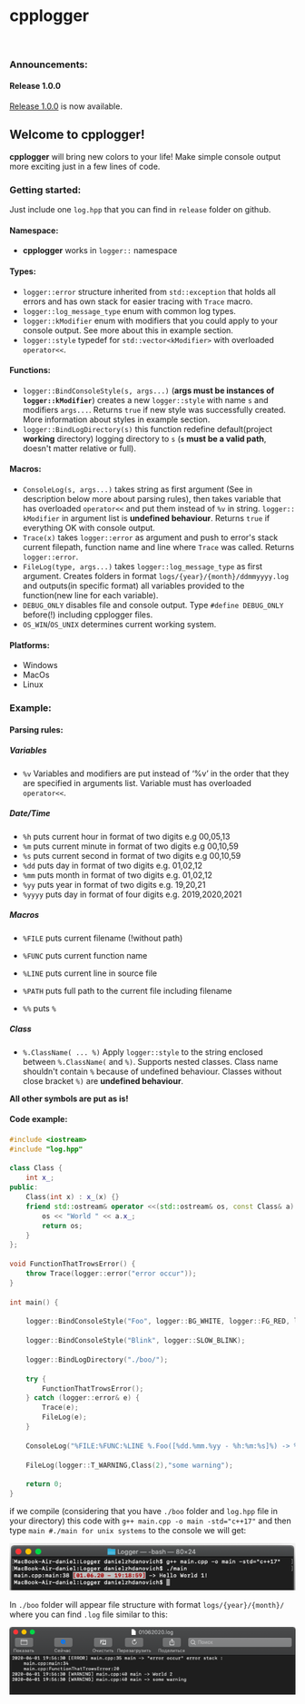 # cpplogger
[![<MrDanikus>](https://circleci.com/gh/MrDanikus/cpplogger.svg?style=svg)](https://circleci.com/gh/MrDanikus/cpplogger/)
### Announcements:
#### Release 1.0.0
[Release 1.0.0](https://github.com/MrDanikus/cpplogger/releases/tag/release-1.0.0) is now available.

## Welcome to cpplogger!

__cpplogger__ will bring new colors to your life! Make simple console output more exciting just in a few lines of code.

### Getting started:

Just include one `log.hpp` that you can find in `release` folder on github.

#### Namespace:
* __cpplogger__ works in `logger::` namespace

#### Types:
* `logger::error` structure inherited from `std::exception` that holds all errors and has own stack for easier tracing with `Trace` macro.
* `logger::log_message_type` enum with common log types.
* `logger::kModifier` enum with modifiers that you could apply to your console output. See more about this in example section.
* `logger::style` typedef for `std::vector<kModifier>` with overloaded `operator<<`.
#### Functions:
* `logger::BindConsoleStyle(s, args...)` (__args must be instances of `logger::kModifier`__) creates a new `logger::style` with name `s` and modifiers `args...`. Returns `true` if new style was successfully created. More information about styles in example section. 
* `logger::BindLogDirectory(s)` this function redefine default(project __working__ directory) logging directory to `s` (__`s` must be a valid path__, doesn't matter relative or full).
#### Macros:
* `ConsoleLog(s, args...)` takes string as first argument (See in description below more about parsing rules), then takes variable that has overloaded `operator<<` and put them instead of `%v` in string. `logger:: kModifier` in argument list is __undefined behaviour__. Returns `true` if everything OK with console output.
* `Trace(x)` takes `logger::error` as argument and push to error's stack current filepath, function name and line where `Trace` was called. Returns `logger::error`.
* `FileLog(type, args...)` takes `logger::log_message_type` as first argument. Creates folders in format `logs/{year}/{month}/ddmmyyyy.log` and outputs(in specific format) all variables provided to the function(new line for each variable).
* `DEBUG_ONLY` disables file and console output. Type `#define DEBUG_ONLY` before(!) including cpplogger files.
* `OS_WIN`/`OS_UNIX` determines current working system.


#### Platforms:
+ Windows
+ MacOs
+ Linux

### Example:
#### Parsing rules:

##### Variables
- `%v` Variables and modifiers are put instead of ‘%v’ in the order that they are specified in arguments list. Variable must has overloaded `operator<<`.
##### Date/Time

- `%h` puts current hour in format of two digits e.g 00,05,13
- `%m` puts current minute in format of two digits e.g 00,10,59
- `%s` puts current second in format of two digits e.g 00,10,59
- `%dd` puts day in format of two digits e.g. 01,02,12
- `%mm` puts month in format of two digits e.g. 01,02,12 
- `%yy` puts year in format of two digits e.g. 19,20,21
- `%yyyy` puts day in format of four digits e.g. 2019,2020,2021

##### Macros

- `%FILE` puts current filename (!without path)

- `%FUNC` puts current function name

- `%LINE` puts current line in source file

- `%PATH` puts full path to the current file including filename

- `%%` puts `%`


##### Class
- `%.ClassName( ... %)` Apply `logger::style` to the string enclosed between `%.ClassName(` and `%)`. Supports nested classes. Class name shouldn't contain `%` because of undefined behaviour. Classes without close bracket `%)` are __undefined behaviour__.

__All other symbols are put as is!__

#### Code example:

````C++
#include <iostream>
#include "log.hpp"

class Class {
    int x_;
public:
    Class(int x) : x_(x) {}
    friend std::ostream& operator <<(std::ostream& os, const Class& a) {
        os << "World " << a.x_;
        return os;
    }
};

void FunctionThatTrowsError() {
    throw Trace(logger::error("error occur"));
}

int main() {
    
    logger::BindConsoleStyle("Foo", logger::BG_WHITE, logger::FG_RED, logger::BOLD);
    
    logger::BindConsoleStyle("Blink", logger::SLOW_BLINK);
    
    logger::BindLogDirectory("./boo/");
    
    try {
        FunctionThatTrowsError();
    } catch (logger::error& e) {
        Trace(e);
        FileLog(e);
    }
    
    ConsoleLog("%FILE:%FUNC:%LINE %.Foo([%dd.%mm.%yy - %h:%m:%s]%) -> %.Blink(%v %v!%)","Hello",Class(1));
    
    FileLog(logger::T_WARNING,Class(2),"some warning");
    
    return 0;
}

````
if we compile (considering that you have `./boo` folder and `log.hpp` file in your directory) this code with `g++ main.cpp -o main -std="c++17"` and then type `main #./main for unix systems` to the console we will get:

![](https://github.com/MrDanikus/cpplogger/raw/master/image/console-sample-output.png "console-sample-output")

In `./boo` folder will appear file structure with format `logs/{year}/{month}/` where you can find `.log` file similar to this:

![](https://github.com/MrDanikus/cpplogger/raw/master/image/log-sample-output.png "log-sample-output")

